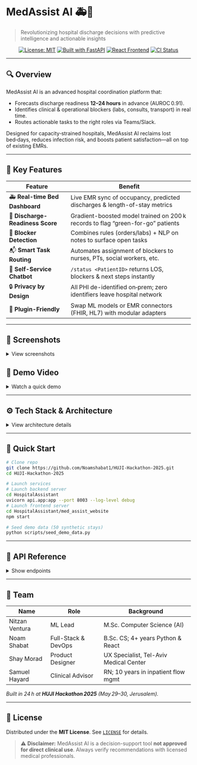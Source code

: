 # MedAssist AI 🚑🤖

> Revolutionizing hospital discharge decisions with predictive intelligence and actionable insights

<p align="center">
  <a href="LICENSE"><img src="https://img.shields.io/badge/License-MIT-blue.svg" alt="License: MIT" /></a>
  <a href="#tech-stack--architecture"><img src="https://img.shields.io/badge/Backend-FastAPI-green.svg" alt="Built with FastAPI" /></a>
  <a href="#tech-stack--architecture"><img src="https://img.shields.io/badge/Frontend-React-blue.svg" alt="React Frontend" /></a>
  <a href="https://github.com/Noamshabat1/HUJI-Hackathon-2025/actions/workflows/ci.yml/badge.svg"><img src="https://img.shields.io/badge/CI-Status-brightgreen.svg" alt="CI Status" /></a>
</p>

---

## 🔍 Overview

MedAssist AI is an advanced hospital coordination platform that:

* Forecasts discharge readiness **12–24 hours** in advance (AUROC 0.91).
* Identifies clinical & operational blockers (labs, consults, transport) in real time.
* Routes actionable tasks to the right roles via Teams/Slack.

Designed for capacity‑strained hospitals, MedAssist AI reclaims lost bed‑days, reduces infection risk, and boosts patient satisfaction—all on top of existing EMRs.

---

## 🌟 Key Features

| Feature                          | Benefit                                                                         |
| -------------------------------- | ------------------------------------------------------------------------------- |
| 🚑 **Real-time Bed Dashboard**   | Live EMR sync of occupancy, predicted discharges & length-of-stay metrics       |
| 🤖 **Discharge-Readiness Score** | Gradient-boosted model trained on 200 k records to flag “green-for-go” patients |
| 📝 **Blocker Detection**         | Combines rules (orders/labs) + NLP on notes to surface open tasks               |
| 📬 **Smart Task Routing**        | Automates assignment of blockers to nurses, PTs, social workers, etc.           |
| 💬 **Self-Service Chatbot**      | `/status <PatientID>` returns LOS, blockers & next steps instantly              |
| 🔒 **Privacy by Design**         | All PHI de-identified on‑prem; zero identifiers leave hospital network          |
| 🔌 **Plugin-Friendly**           | Swap ML models or EMR connectors (FHIR, HL7) with modular adapters              |

---

## 📸 Screenshots

<details>
<summary>View screenshots</summary>

| Landing Page                                                         | Doctor Dashboard                                                                  | Login Screen                                                       |
| -------------------------------------------------------------------- | --------------------------------------------------------------------------------- | ------------------------------------------------------------------ |
| <img src="docs/images/landing.png" alt="Landing Page" width="300" /> | <img src="docs/images/doctor_dashboard.png" alt="Doctor Dashboard" width="300" /> | <img src="docs/images/login.png" alt="Login Screen" width="300" /> |

</details>

## 🎥 Demo Video

<details>
<summary>Watch a quick demo</summary>

<p align="center">
  <!-- Replace with your actual demo video or GIF -->
  <a href="docs/demo/medassist_demo.gif">
    <img src="docs/demo/medassist_demo.gif" alt="MedAssist AI Demo" width="600" />
  </a>
  <p>Click to view the full demo</p>
</p>

</details>

---

## ⚙️ Tech Stack & Architecture

<details>
<summary>View architecture details</summary>

```plaintext
📦 HUJI-Hackathon-2025
├── HospitalAssistant/       # Backend service (FastAPI)
│   ├── api/app.py          # Route definitions
│   ├── core/               # DB & schemas (Pydantic + SQLite)
│   ├── entities/           # OO models: Patient, Ward, Record...
│   └── data/               # Demo JSON datasets
├── Gemini/                 # Google Gemini NLP client
│   └── gemini.py           # Summaries & NLP hooks
├── docker-compose.yml      # API + ML + infra orchestration
└── README.md
```

| Layer           | Technology & Role                                                    |
| --------------- | -------------------------------------------------------------------- |
| **Backend API** | Python 3.12, FastAPI, Pydantic v2, Uvicorn                           |
| **Logic Layer** | OO Entities for domain rules; `Patient.discharge_ready()` & blockers |
| **Data Layer**  | SQLite (demo) or in‑memory store; JSON seed files                    |
| **NLP/ML**      | XGBoost model + Gemini NLP for text summarization                    |
| **Infra**       | Docker Compose; GitHub Actions CI/CD                                 |

**Extensibility:** Modular adapters let you swap LLM providers (OpenAI, Cohere), upgrade to PostgreSQL or FHIR feeds, and containerize services independently.

</details>

---

## 🚀 Quick Start

```bash
# Clone repo
git clone https://github.com/Noamshabat1/HUJI-Hackathon-2025.git
cd HUJI-Hackathon-2025

# Launch services
# Launch backend server
cd HospitalAssistant
uvicorn api.app:app --port 8003 --log-level debug
# Launch frontend server
cd HospitalAssistant/med_assist_website
npm start

# Seed demo data (50 synthetic stays)
python scripts/seed_demo_data.py
```


---

## 📡 API Reference

<details>
<summary>Show endpoints</summary>

| Method | Path                | Description                                         |
| ------ | ------------------- | --------------------------------------------------- |
| GET    | `/v1/beds`          | Current bed census & predicted discharge timestamps |
| GET    | `/v1/patients/{id}` | Full patient timeline & blocker list                |
| POST   | `/v1/predict`       | Run discharge-readiness prediction                  |
| GET    | `/v1/health`        | Liveness probe                                      |

Swagger UI available at [http://localhost:8000/docs](http://localhost:8000/docs).

</details>

---

## 👥 Team

| Name           | Role                | Background                             |
| -------------- | ------------------- | -------------------------------------- |
| Nitzan Ventura | ML Lead             | M.Sc. Computer Science (AI)            |
| Noam Shabat    | Full-Stack & DevOps | B.Sc. CS; 4+ years Python & React      |
| Shay Morad     | Product Designer    | UX Specialist, Tel-Aviv Medical Center |
| Samuel Hayard  | Clinical Advisor    | RN; 10 years in inpatient flow mgmt    |

*Built in 24 h at **HUJI Hackathon 2025** (May 29–30, Jerusalem).*

---

## 📄 License

Distributed under the **MIT License**. See [`LICENSE`](LICENSE) for details.

> ⚠️ **Disclaimer:** MedAssist AI is a decision-support tool **not approved for direct clinical use**. Always verify recommendations with licensed medical professionals.
